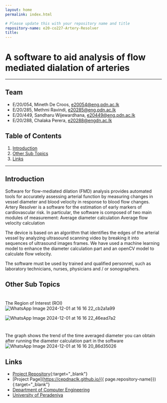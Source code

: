 ```yaml
---
layout: home
permalink: index.html

# Please update this with your repository name and title
repository-name: e20-co227-Artery-Resolver
title:
---
```


[comment]: # "This is the standard layout for the project, but you can clean this and use your own template"

# A software to aid analysis of flow mediated dialation of arteries 

---

<!-- 
This is a sample image, to show how to add images to your page. To learn more options, please refer [this](https://projects.ce.pdn.ac.lk/docs/faq/how-to-add-an-image/)

![Sample Image](./images/sample.png)
 -->

## Team
-  E/20/054, Mineth De Croos, [e20054@eng.pdn.ac.lk](mailto:e20054@eng.pdn.ac.lk)
-  E/20/285, Methmi Ravindi, [e20285@eng.pdn.ac.lk](mailto:e20285@eng.pdn.ac.lk)
-  E/20/449, Sandharu Wijewardhana, [e20449@eng.pdn.ac.lk](mailto:e20449@eng.pdn.ac.lk)
-  E/20/288, Chalaka Perera, [e20288@engdn.ac.lk](mailto:e20288@eng.pdn.ac.lk)

## Table of Contents
1. [Introduction](#introduction)
2. [Other Sub Topics](#other-sub-topics)
3. [Links](#links)

---

## Introduction

 Software for flow-mediated dilation (FMD) analysis provides automated tools for accurately assessing arterial function by measuring changes in vessel diameter and blood velocity in response to blood flow changes.
 Artery Resolver is a software for the estimation of early markers of cardiovascular risk. In particular, the software is composed of two main modules of measurement:
   Average diameter calculation
   Average flow velocity calculation

The device is based on an algorithm that identifies the edges of the arterial vessel by analyzing ultrasound scanning video by breaking it into sequences of ultrasound images frames. We have used a machine learning model to enhance the diameter calculation part and an openCV model to calculate flow velocity. 

The software must be used by trained and qualified personnel, such as laboratory technicians, nurses, physicians and / or sonographers.

## Other Sub Topics
#
The Region of Interest (ROI)
![WhatsApp Image 2024-12-01 at 16 16 22_cb2a1a99](https://github.com/user-attachments/assets/c8e76861-afc7-41ff-aa9b-d4b05bffde38)

![WhatsApp Image 2024-12-01 at 16 16 22_46ead7a2](https://github.com/user-attachments/assets/bfa90d91-2e44-4940-b24a-8fdf4522073f)
#
The graph shows the trend of the time averaged diameter you can obtain after running the diameter calculation part in the software
![WhatsApp Image 2024-12-01 at 16 16 20_86d35026](https://github.com/user-attachments/assets/c2bcdbfd-cbe5-4980-9103-26f374660235)




## Links

- [Project Repository](https://github.com/cepdnaclk/e20-co227-Artery-Resolver){:target="_blank"}
- [Project Page](https://cepdnaclk.github.io/{{ page.repository-name}}){:target="_blank"}
- [Department of Computer Engineering](http://www.ce.pdn.ac.lk/)
- [University of Peradeniya](https://eng.pdn.ac.lk/)


[//]: # (Please refer this to learn more about Markdown syntax)
[//]: # (https://github.com/adam-p/markdown-here/wiki/Markdown-Cheatsheet)
